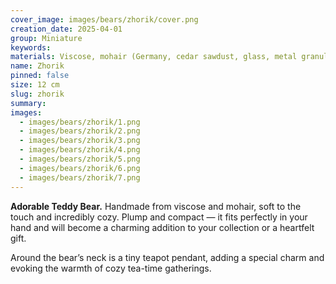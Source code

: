 ```yaml
---
cover_image: images/bears/zhorik/cover.png
creation_date: 2025-04-01
group: Miniature
keywords: 
materials: Viscose, mohair (Germany, cedar sawdust, glass, metal granules, glass eyes
name: Zhorik
pinned: false
size: 12 cm
slug: zhorik
summary: 
images:
  - images/bears/zhorik/1.png
  - images/bears/zhorik/2.png
  - images/bears/zhorik/3.png
  - images/bears/zhorik/4.png
  - images/bears/zhorik/5.png
  - images/bears/zhorik/6.png
  - images/bears/zhorik/7.png
---
```

**Adorable Teddy Bear.**
Handmade from viscose and mohair, soft to the touch and incredibly cozy. Plump and compact — it fits perfectly in your hand and will become a charming addition to your collection or a heartfelt gift.

Around the bear’s neck is a tiny teapot pendant, adding a special charm and evoking the warmth of cozy tea-time gatherings.